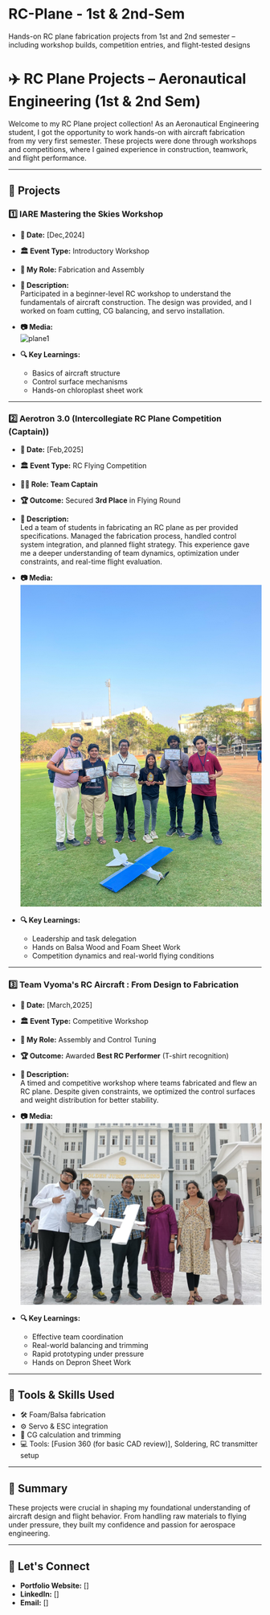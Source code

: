 # RC-Plane - 1st & 2nd-Sem
Hands-on RC plane fabrication projects from 1st and 2nd semester – including workshop builds, competition entries, and flight-tested designs
# ✈️ RC Plane Projects – Aeronautical Engineering (1st & 2nd Sem)

Welcome to my RC Plane project collection! As an Aeronautical Engineering student, I got the opportunity to work hands-on with aircraft fabrication from my very first semester. These projects were done through workshops and competitions, where I gained experience in construction, teamwork, and flight performance.

---

## 📁 Projects

### 1️⃣ IARE Mastering the Skies Workshop
- **📅 Date:** [Dec,2024]
- **🏛️ Event Type:** Introductory Workshop
- **🔧 My Role:** Fabrication and Assembly
- **📄 Description:**  
  Participated in a beginner-level RC workshop to understand the fundamentals of aircraft construction. The design was provided, and I worked on foam cutting, CG balancing, and servo installation.

- **📷 Media:**  
  ![plane1](.https://raw.githubusercontent.com/tammana-saisrinivas/RC-Plane-1st-2nd-Sem/main/IARE%20Mastering%20Skies%20Workshop%20RC%20Plane/WhatsApp%20Image%202025-05-13%20at%2019.46.35.jpeg)

- **🔍 Key Learnings:**
  - Basics of aircraft structure
  - Control surface mechanisms
  - Hands-on chloroplast sheet work

---

### 2️⃣ Aerotron 3.0 (Intercollegiate RC Plane Competition (Captain))
- **📅 Date:** [Feb,2025]
- **🏛️ Event Type:** RC Flying Competition
- **👨‍✈️ Role:** **Team Captain**
- **🏆 Outcome:** Secured **3rd Place** in Flying Round
- **📄 Description:**  
  Led a team of students in fabricating an RC plane as per provided specifications. Managed the fabrication process, handled control system integration, and planned flight strategy. This experience gave me a deeper understanding of team dynamics, optimization under constraints, and real-time flight evaluation.

- **📷 Media:**  
  ![plane2](https://raw.githubusercontent.com/tammana-saisrinivas/RC-Plane-1st-2nd-Sem/main/Aerotron%203.0/Aerotron%20Pics/WhatsApp%20Image%202025-05-11%20at%2013.21.34.jpeg)

- **🔍 Key Learnings:**
  - Leadership and task delegation
  - Hands on Balsa Wood and Foam Sheet Work
  - Competition dynamics and real-world flying conditions

---

### 3️⃣ Team Vyoma's RC Aircraft : From Design to Fabrication
- **📅 Date:** [March,2025]
- **🏛️ Event Type:** Competitive Workshop
- **🔧 My Role:** Assembly and Control Tuning
- **🏆 Outcome:** Awarded **Best RC Performer** (T-shirt recognition)
- **📄 Description:**  
  A timed and competitive workshop where teams fabricated and flew an RC plane. Despite given constraints, we optimized the control surfaces and weight distribution for better stability.

- **📷 Media:**  
  ![plane3](https://raw.githubusercontent.com/tammana-saisrinivas/RC-Plane-1st-2nd-Sem/main/Team%20Vyoma%20RC%20Aircraft%20%3A%20From%20Design%20to%20Fabrication%20Workshop/WhatsApp%20Image%202025-05-11%20at%2013.19.29.jpeg)

- **🔍 Key Learnings:**
  - Effective team coordination
  - Real-world balancing and trimming
  - Rapid prototyping under pressure
  - Hands on Depron Sheet Work  
---

## 🧰 Tools & Skills Used
- 🛠️ Foam/Balsa fabrication
- ⚙️ Servo & ESC integration
- 🧮 CG calculation and trimming
- 💻 Tools: [Fusion 360 (for basic CAD review)], Soldering, RC transmitter setup

---

## 📌 Summary
These projects were crucial in shaping my foundational understanding of aircraft design and flight behavior. From handling raw materials to flying under pressure, they built my confidence and passion for aerospace engineering.

---

## 🔗 Let's Connect
- **Portfolio Website:** []
- **LinkedIn:** []
- **Email:** []
